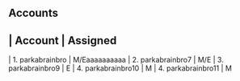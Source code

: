 ## Accounts
 
| Account               |     Assigned
-----------------------------------------------
| 1. parkabrainbro      | M/Eaaaaaaaaaa
| 2. parkabrainbro7     | M/E
| 3. parkabrainbro9     | E
| 4. parkabrainbro10    | M
| 4. parkabrainbro11    | M


